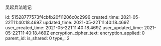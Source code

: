 吴起兵法笔记

id: 51528777573f4cbfb20f11206c0c2996
created_time: 2021-05-22T11:40:18.469Z
updated_time: 2021-05-22T11:40:18.469Z
user_created_time: 2021-05-22T11:40:18.469Z
user_updated_time: 2021-05-22T11:40:18.469Z
encryption_cipher_text: 
encryption_applied: 0
parent_id: 
is_shared: 0
type_: 2